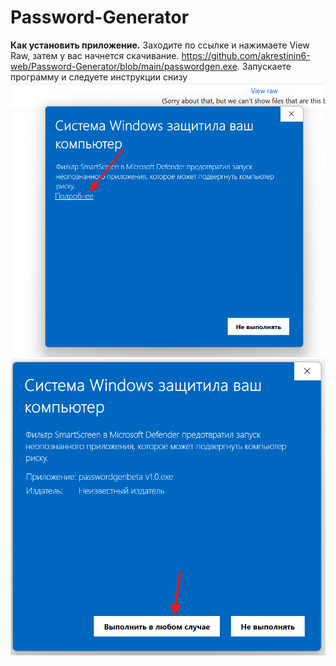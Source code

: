 # Password-Generator
**Как установить приложение.**
Заходите по ссылке и нажимаете View Raw, затем у вас начнется скачивание.
https://github.com/akrestinin6-web/Password-Generator/blob/main/passwordgen.exe. 
Запускаете программу и следуете инструкции снизу
![Описание изображения](1-stimage.png)
![](2-ndimage.png)
